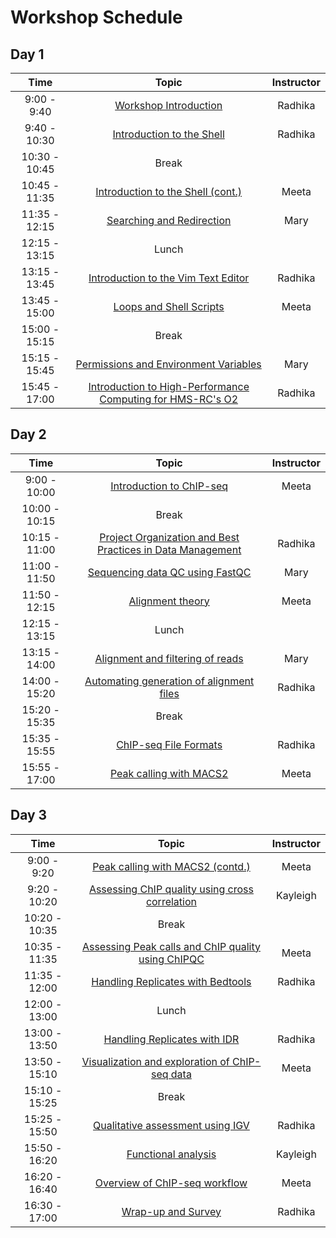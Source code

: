 # Workshop Schedule

## Day 1

| Time            |  Topic  | Instructor |
|:------------------------:|:------------------------------------------------:|:--------:|
|9:00 - 9:40 | [Workshop Introduction](https://hbctraining.github.io/Intro-to-ChIPseq/lectures/Intro_to_workshop.pdf) | Radhika |
|9:40 - 10:30 | [Introduction to the Shell](https://hbctraining.github.io/Intro-to-Shell/lessons/01_the_filesystem.html) | Radhika |
|10:30 - 10:45 | Break | |
|10:45 - 11:35 | [Introduction to the Shell (cont.)](https://hbctraining.github.io/Intro-to-Shell/lessons/01_the_filesystem.html) | Meeta |
|11:35 - 12:15 | [Searching and Redirection](https://hbctraining.github.io/Intro-to-Shell/lessons/02_searching_files.html) | Mary |
|12:15 - 13:15 | Lunch | |
|13:15 - 13:45 | [Introduction to the Vim Text Editor](https://hbctraining.github.io/Intro-to-Shell/lessons/03_vim.html) | Radhika |
|13:45 - 15:00 | [Loops and Shell Scripts](https://hbctraining.github.io/Intro-to-Shell/lessons/04_loops_and_scripts.html) | Meeta |
|15:00 - 15:15 | Break | |
|15:15 - 15:45 | [Permissions and Environment Variables](https://hbctraining.github.io/Intro-to-Shell/lessons/05_permissions_and_environment_variables.html) | Mary |
|15:45 - 17:00 | [Introduction to High-Performance Computing for HMS-RC's O2](https://hbctraining.github.io/Intro-to-rnaseq-hpc-O2/lectures/HPC_intro_O2.pdf) | Radhika |

## Day 2

| Time            |   Topic  | Instructor |
|:------------------------:|:----------:|:--------:|
|9:00 - 10:00 | [Introduction to ChIP-seq](https://github.com/hbctraining/Intro-to-ChIPseq/blob/master/lectures/Introduction_to_ChIP-seq.pdf) | Meeta |
|10:00 - 10:15 | Break | |
|10:15 - 11:00 | [Project Organization and Best Practices in Data Management](https://hbctraining.github.io/Intro-to-ChIPseq/lessons/01_Intro_chipseq_data_organization.html) | Radhika |
|11:00 - 11:50 | [Sequencing data QC using FastQC](https://hbctraining.github.io/Intro-to-ChIPseq/lessons/02_QC_FASTQC.html) | Mary |
|11:50 - 12:15 | [Alignment theory]() | Meeta |
|12:15 - 13:15 | Lunch | |
|13:15 - 14:00 | [Alignment and filtering of reads](https://hbctraining.github.io/Intro-to-ChIPseq/lessons/03_align_and_filtering.html) | Mary |
|14:00 - 15:20 | [Automating generation of alignment files](https://hbctraining.github.io/Intro-to-ChIPseq/lessons/04_automation.html) | Radhika |
|15:20 - 15:35 | Break | |
|15:35 - 15:55 | [ChIP-seq File Formats](https://hbctraining.github.io/Intro-to-ChIPseq/lectures/Workflows_and_fileformats.pdf) | Radhika |
|15:55 - 17:00 | [Peak calling with MACS2](https://hbctraining.github.io/Intro-to-ChIPseq/lessons/05_peak_calling_macs.html) | Meeta |


## Day 3

| Time            |  Topic  | Instructor |
|:------------------------:|:----------:|:--------:|
|9:00 - 9:20 | [Peak calling with MACS2 (contd.)](https://hbctraining.github.io/Intro-to-ChIPseq/lessons/05_peak_calling_macs.html) | Meeta |
|9:20 - 10:20 | [Assessing ChIP quality using cross correlation](https://hbctraining.github.io/Intro-to-ChIPseq/lessons/06_QC_cross_correlation.html) | Kayleigh |
|10:20 - 10:35 | Break | |
|10:35 - 11:35| [Assessing Peak calls and ChIP quality using ChIPQC](https://hbctraining.github.io/Intro-to-ChIPseq/lessons/07_QC_quality_metrics.html) | Meeta |
|11:35 - 12:00 | [Handling Replicates with Bedtools](https://hbctraining.github.io/Intro-to-ChIPseq/lessons/08_handling-replicates.html) | Radhika |
|12:00 - 13:00 | Lunch | |
|13:00 - 13:50 | [Handling Replicates with IDR](https://hbctraining.github.io/Intro-to-ChIPseq/lessons/08_handling-replicates.html) | Radhika |
|13:50 - 15:10 | [Visualization and exploration of ChIP-seq data](https://hbctraining.github.io/Intro-to-ChIPseq/lessons/09_data_visualization.html) | Meeta |
|15:10 - 15:25 | Break | |
|15:25 - 15:50 | [Qualitative assessment using IGV](https://hbctraining.github.io/Intro-to-ChIPseq/lessons/10_qualitative_assessment_IGV.html) | Radhika |
|15:50 - 16:20 | [Functional analysis](https://hbctraining.github.io/Intro-to-ChIPseq/lessons/11_functional_analysis.html) | Kayleigh |
|16:20 - 16:40 | [Overview of ChIP-seq workflow]() | Meeta |
|16:30 - 17:00 | [Wrap-up and Survey](https://hbctraining.github.io/Intro-to-ChIPseq/lectures/Wrap-up.pdf) | Radhika |
